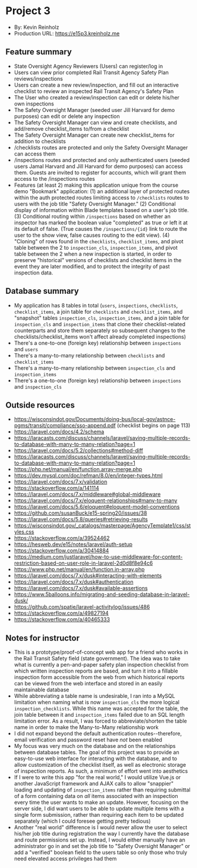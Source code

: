 # Project 3
+ By: Kevin Reinholz
+ Production URL: <https://e15p3.kreinholz.me>

## Feature summary
+ State Oversight Agency Reviewers (Users) can register/log in
+ Users can view prior completed Rail Transit Agency Safety Plan reviews/inspections
+ Users can create a new review/inspection, and fill out an interactive checklist to review an inspected Rail Transit Agency's Safety Plan
+ The User who created a review/inspection can edit or delete his/her own inspections
+ The Safety Oversight Manager (seeded user Jill Harvard for demo purposes) can edit or delete any inspection
+ The Safety Oversight Manager can view and create checklists, and add/remove checklist_items to/from a checklist
+ The Safety Oversight Manager can create new checklist_items for addition to checklists
+ /checklists routes are protected and only the Safety Oversight Manager can access them
+ /inspections routes and protected and only authenticated users (seeded users Jamal Harvard and Jill Harvard for demo purposes) can access them. Guests are invited to register for accounts, which will grant them access to the /inspections routes
+ Features (at least 2) making this application unique from the course demo "Bookmark" application: (1) an additional layer of protected routes within the auth protected routes limiting access to `/checklists` routes to users with the job title "Safety Oversight Manager." (2) Conditional display of information within Blade templates based on a user's job title. (3) Conditional routing within `/inspections` based on whether an inspector has marked the boolean value "completed" as true or left it at its default of false. (True causes the `/inspections/{id}` link to route the user to the show view, false causes routing to the edit view). (4) "Cloning" of rows found in the `checklists`, `checklist_items`, and pivot table between the 2 to `inspection_cls`, `inspection_items`, and pivot table between the 2 when a new inspection is started, in order to preserve "historical" versions of checklists and checklist items in the event they are later modified, and to protect the integrity of past inspection data.
  
## Database summary
+ My application has 8 tables in total (`users`, `inspections`, `checklists`, `checklist_items`, a join table for `checklists` and `checklist_items`, and "snapshot" tables `inspection_cls`, `inspection_items`, and a join table for `inspection_cls` and `inspection_items` that clone their checklist-related counterparts and store them separately so subsequent changes to the checklists/checklist_items won't affect already completed inspections)
+ There's a one-to-one (foreign key) relationship between `inspections` and `users`
+ There's a many-to-many relationship between `checklists` and `checklist_items`
+ There's a many-to-many relationship between `inspection_cls` and `inspection_items`
+ There's a one-to-one (foreign key) relationship between `inspections` and `inspection_cls`

## Outside resources
+ <https://wisconsindot.gov/Documents/doing-bus/local-gov/astnce-pgms/transit/compliance/sso-append.pdf> (checklist begins on page 113)
+ <https://laravel.com/docs/4.2/schema>
+ <https://laracasts.com/discuss/channels/laravel/saving-multiple-records-to-database-with-many-to-many-relation?page=1>
+ <https://laravel.com/docs/5.2/collections#method-diff>
+ <https://laracasts.com/discuss/channels/laravel/saving-multiple-records-to-database-with-many-to-many-relation?page=1>
+ <https://php.net/manual/en/function.array-merge.php>
+ <https://dev.mysql.com/doc/refman/8.0/en/integer-types.html>
+ <https://laravel.com/docs/7.x/validation>
+ <https://stackoverflow.com/a/141114>
+ <https://laravel.com/docs/7.x/middleware#global-middleware>
+ <https://laravel.com/docs/7.x/eloquent-relationships#many-to-many>
+ <https://laravel.com/docs/5.6/eloquent#eloquent-model-conventions>
+ <https://github.com/susanBuck/e15-spring20/issues/38>
+ <https://laravel.com/docs/5.8/queries#retrieving-results>
+ <https://wisconsindot.gov/_catalogs/masterpage/AgencyTemplate1/css/styles.css>
+ <https://stackoverflow.com/a/39524462>
+ <https://hesweb.dev/e15/notes/laravel/auth-setup>
+ <https://stackoverflow.com/a/30414884>
+ <https://medium.com/justlaravel/how-to-use-middleware-for-content-restriction-based-on-user-role-in-laravel-2d0d8f8e94c6>
+ <https://www.php.net/manual/en/function.in-array.php>
+ <https://laravel.com/docs/7.x/dusk#interacting-with-elements>
+ <https://laravel.com/docs/7.x/dusk#authentication>
+ <https://laravel.com/docs/7.x/dusk#available-assertions>
+ <https://www.5balloons.info/migrating-and-seeding-database-in-laravel-dusk/>
+ <https://github.com/spatie/laravel-activitylog/issues/486>
+ <https://stackoverflow.com/a/49827194>
+ <https://stackoverflow.com/a/40465333>

## Notes for instructor
+ This is a prototype/proof-of-concept web app for a friend who works in the Rail Transit Safety field (state government). The idea was to take what is currently a pen-and-paper safety plan inspection checklist from which written inspection reports are based, and turn it into a fillable inspection form accessible from the web from which historical reports can be viewed from the web interface and stored in an easily maintainable database
+ While abbreviating a table name is undesirable, I ran into a MySQL limitation when naming what is now `inspection_cls` the more logical `inspection_checklists`. While this name was accepted for the table, the join table between it and `inspection_items` failed due to an SQL length limitation error. As a result, I was forced to abbreviate/shorten the table name in order to make the Many-to-Many relationship work
+ I did not expand beyond the default authentication routes--therefore, email verification and password reset have *not* been enabled
+ My focus was very much on the database and on the relationships between database tables. The goal of this project was to provide an easy-to-use web interface for interacting with the database, and to allow customization of the checklist itself, as well as electronic storage of inspection reports. As such, a minimum of effort went into aesthetics
+ If I were to write this app "for the real world," I would utilize Vue.js or another JavaScript framework and AJAX calls to allow "snappier" loading and updating of `inspection_items` rather than requiring submittal of a form containing data on *all* items associated with an inspection every time the user wants to make an update. However, focusing on the server side, I did want users to be able to update multiple items with a single form submission, rather than requiring each item to be updated separately (which I could foresee getting pretty tedious)
+ Another "real world" difference is I would never allow the user to select his/her job title during registration the way I currently have the database and route permissions set up. Instead, I would either manually have an administrator go in and set the job title to "Safety Oversight Manager" or add a "verified" boolean field to the users table so only those who truly need elevated access privileges had them